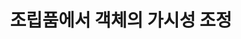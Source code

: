 ---
layout: default
title: 조립품에서 객체의 가시성 조정
nav_order: 3
permalink: /docs/assemblies/assemblies/adjust_visibility_of_objects_in_an_assembly
parent: 조립품
grand_parent: 조립품
---